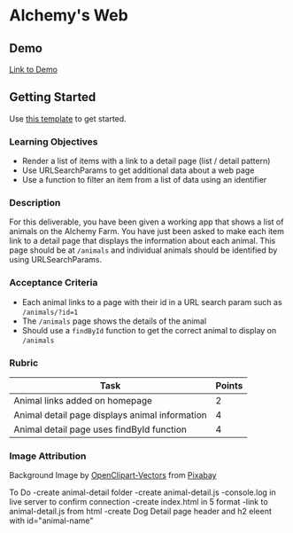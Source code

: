 # Alchemy's Web

## Demo

[Link to Demo](https://alchemy-web-animal-farm.netlify.app/)

## Getting Started

Use [this template](https://github.com/alchemycodelab/half-baked-web-01-animal-farm) to get started.

### Learning Objectives

-   Render a list of items with a link to a detail page (list / detail pattern)
-   Use URLSearchParams to get additional data about a web page
-   Use a function to filter an item from a list of data using an identifier

### Description

For this deliverable, you have been given a working app that shows a list of animals on the Alchemy Farm. You have just been asked to make each item link to a detail page that displays the information about each animal. This page should be at `/animals` and individual animals should be identified by using URLSearchParams.

### Acceptance Criteria

-   Each animal links to a page with their id in a URL search param such as `/animals/?id=1`
-   The `/animals` page shows the details of the animal
-   Should use a `findById` function to get the correct animal to display on `/animals`

### Rubric

| Task                                           | Points |
| ---------------------------------------------- | ------ |
| Animal links added on homepage                 | 2      |
| Animal detail page displays animal information | 4      |
| Animal detail page uses findById function      | 4      |

### Image Attribution

Background Image by <a href="https://pixabay.com/users/openclipart-vectors-30363/?utm_source=link-attribution&amp;utm_medium=referral&amp;utm_campaign=image&amp;utm_content=147828">OpenClipart-Vectors</a> from <a href="https://pixabay.com/?utm_source=link-attribution&amp;utm_medium=referral&amp;utm_campaign=image&amp;utm_content=147828">Pixabay</a>


To Do
-create animal-detail folder 
-create animal-detail.js 
    -console.log in live server to confirm connection
-create index.html in 5 format
    -link to animal-detail.js from html
    -create Dog Detail page header and h2 eleent with id="animal-name"
    